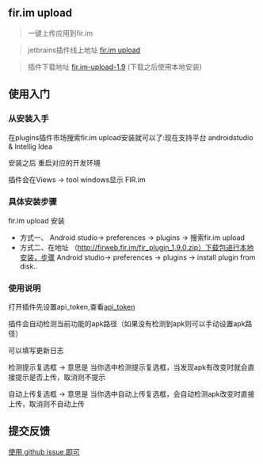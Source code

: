 fir.im upload
---
> 一键上传应用到fir.im

> jetbrains插件线上地址 [fir.im upload](https://plugins.jetbrains.com/plugin/7640?pr=androidstudio)

> 插件下载地址 [fir.im-upload-1.9](http://firweb.fir.im/fir_plugin_1.9.0.zip) (下载之后使用本地安装)



## 使用入门
### 从安装入手

在plugins插件市场搜索fir.im upload安装就可以了:现在支持平台 androidstudio & Intellig Idea

安装之后 重启对应的开发环境

插件会在Views -> tool windows显示 FIR.im

### 具体安装步骤
fir.im upload 安装
- 方式一、 Android studio-> preferences -> plugins -> 搜索fir.im upload
- 方式二、在地址 （http://firweb.fir.im/fir_plugin_1.9.0.zip）下载包进行本地安装，步骤 Android studio-> preferences -> plugins -> install plugin from disk..

### 使用说明

打开插件先设置api_token,查看[api_token](http://fir.im/user/info)

插件会自动检测当前功能的apk路径（如果没有检测到apk则可以手动设置apk路径）

可以填写更新日志

检测提示复选框 -> 意思是 当你选中检测提示复选框，当发现apk有改变时就会直接提示是否上传，取消则不提示

自动上传复选框 -> 意思是 当你选中自动上传复选框，会自动检测apk改变时直接上传，取消则不自动上传


## 提交反馈

[使用 github issue 即可](https://github.com/FIRHQ/fir_intellig_plugin/issues)
